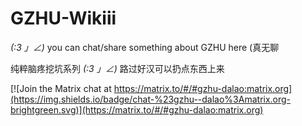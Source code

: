 # GZHU-Wikiii
_(:3 」∠)_ you can chat/share something about GZHU here (真无聊

纯粹脑疼挖坑系列
_(:3 」∠)_ 路过好汉可以扔点东西上来

[![Join the Matrix chat at https://matrix.to/#/#gzhu-dalao:matrix.org](https://img.shields.io/badge/chat-%23gzhu--dalao%3Amatrix.org-brightgreen.svg)](https://matrix.to/#/#gzhu-dalao:matrix.org)
